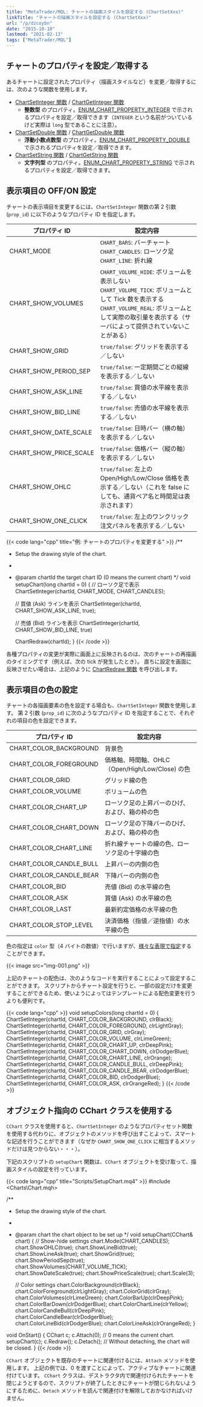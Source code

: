 ```yaml
---
title: "MetaTrader/MQL: チャートの描画スタイルを設定する (ChartSetXxx)"
linkTitle: "チャートの描画スタイルを設定する (ChartSetXxx)"
url: "/p/dzcoybn"
date: "2015-10-10"
lastmod: "2021-02-13"
tags: ["MetaTrader/MQL"]
---
```



チャートのプロパティを設定／取得する
----

あるチャートに設定されたプロパティ（描画スタイルなど）を変更／取得するには、次のような関数を使用します。

- [ChartSetInteger 関数](https://www.mql5.com/en/docs/chart_operations/chartsetinteger) / [ChartGetInteger 関数](https://www.mql5.com/en/docs/chart_operations/chartgetinteger)
    - __整数型__ のプロパティ。[ENUM_CHART_PROPERTY_INTEGER](https://www.mql5.com/en/docs/constants/chartconstants/enum_chart_property#enum_chart_property_integer) で示されるプロパティを設定／取得できます（`INTEGER` という名前がついているけど実際は `long` 型であることに注意）。
- [ChartSetDouble 関数](https://www.mql5.com/en/docs/chart_operations/chartsetdouble) / [ChartGetDouble 関数](https://www.mql5.com/en/docs/chart_operations/chartgetdouble)
    - __浮動小数点数型__ のプロパティ。[ENUM_CHART_PROPERTY_DOUBLE](https://www.mql5.com/en/docs/constants/chartconstants/enum_chart_property#enum_chart_property_double) で示されるプロパティを設定／取得できます。
- [ChartSetString 関数](https://www.mql5.com/en/docs/chart_operations/chartsetstring) / [ChartGetString 関数](https://www.mql5.com/en/docs/chart_operations/chartgetstring)
    - __文字列型__ のプロパティ。[ENUM_CHART_PROPERTY_STRING](https://www.mql5.com/en/docs/constants/chartconstants/enum_chart_property#enum_chart_property_string) で示されるプロパティを設定／取得できます。


表示項目の OFF/ON 設定
----

チャートの表示項目を変更するには、`ChartSetInteger` 関数の第 2 引数 (`prop_id`) に以下のようなプロパティ ID を指定します。

| プロパティ ID | 設定内容 |
| ------------ | -------- |
| CHART_MODE | `CHART_BARS`: バーチャート<br>`CHART_CANDLES`: ローソク足<br>`CHART_LINE`: 折れ線 |
| CHART_SHOW_VOLUMES | `CHART_VOLUME_HIDE`: ボリュームを表示しない<br>`CHART_VOLUME_TICK`: ボリュームとして Tick 数を表示する<br>`CHART_VOLUME_REAL`: ボリュームとして実際の取引量を表示する（サーバによって提供されていないことがある） |
| CHART_SHOW_GRID | `true/false`: グリッドを表示する／しない |
| CHART_SHOW_PERIOD_SEP | `true/false`: 一定期間ごとの縦線を表示する／しない |
| CHART_SHOW_ASK_LINE | `true/false`: 買値の水平線を表示する／しない |
| CHART_SHOW_BID_LINE | `true/false`: 売値の水平線を表示する／しない |
| CHART_SHOW_DATE_SCALE | `true/false`: 日時バー（横の軸）を表示する／しない |
| CHART_SHOW_PRICE_SCALE | `true/false`: 価格バー（縦の軸）を表示する／しない |
| CHART_SHOW_OHLC | `true/false`: 左上の Open/High/Low/Close 価格を表示する／しない（これを false にしても、通貨ペア名と時間足は表示されます） |
| CHART_SHOW_ONE_CLICK | `true/false`: 左上のワンクリック注文パネルを表示する／しない |

{{< code lang="cpp" title="例: チャートのプロパティを変更する" >}}
/**
 * Setup the drawing style of the chart.
 *
 * @param chartId the target chart ID (0 means the current chart)
 */
void setupChart(long chartId = 0) {
    // ローソク足で表示
    ChartSetInteger(chartId, CHART_MODE, CHART_CANDLES);

    // 買値 (Ask) ラインを表示
    ChartSetInteger(chartId, CHART_SHOW_ASK_LINE, true);

    // 売値 (Bid) ラインを表示
    ChartSetInteger(chartId, CHART_SHOW_BID_LINE, true)

    ChartRedraw(chartId);
}
{{< /code >}}

各種プロパティの変更が実際に画面上に反映されるのは、次のチャートの再描画のタイミングです（例えば、次の tick が発生したとき）。
直ちに設定を画面に反映させたい場合は、上記のように [ChartRedraw 関数](https://www.mql5.com/en/docs/chart_operations/chartredraw) を呼び出します。


表示項目の色の設定
----

チャートの各描画要素の色を設定する場合も、`ChartSetInteger` 関数を使用します。
第 2 引数 (`prop_id`) に次のようなプロパティ ID を指定することで、それぞれの項目の色を設定できます。

| プロパティ ID | 設定内容 |
| ------------ | -------- |
| CHART_COLOR_BACKGROUND | 背景色 |
| CHART_COLOR_FOREGROUND | 価格軸、時間軸、OHLC（Open/High/Low/Close) の色 |
| CHART_COLOR_GRID | グリッド線の色 |
| CHART_COLOR_VOLUME | ボリュームの色 |
| CHART_COLOR_CHART_UP | ローソク足の上昇バーのひげ、および、箱の枠の色 |
| CHART_COLOR_CHART_DOWN | ローソク足の下降バーのひげ、および、箱の枠の色 |
| CHART_COLOR_CHART_LINE | 折れ線チャートの線の色、ローソク足の十字線の色 |
| CHART_COLOR_CANDLE_BULL | 上昇バーの内側の色 |
| CHART_COLOR_CANDLE_BEAR | 下降バーの内側の色 |
| CHART_COLOR_BID | 売値 (Bid) の水平線の色 |
| CHART_COLOR_ASK | 買値 (Ask) の水平線の色 |
| CHART_COLOR_LAST | 最新約定価格の水平線の色 |
| CHART_COLOR_STOP_LEVEL | 決済価格（指値／逆指値）の水平線の色 |

色の指定は `color` 型（4 バイトの数値）で行いますが、[様々な表現で指定](/p/rn6kw8j)することができます。

{{< image src="img-001.png" >}}

上記のチャートの配色は、次のようなコードを実行することによって設定することができます。
スクリプトからチャート設定を行うと、一部の設定だけを変更することができるため、使いようによってはテンプレートによる配色変更を行うよりも便利です。

{{< code lang="cpp" >}}
void setupColors(long chartId = 0) {
    ChartSetInteger(chartId, CHART_COLOR_BACKGROUND, clrBlack);
    ChartSetInteger(chartId, CHART_COLOR_FOREGROUND, clrLightGray);
    ChartSetInteger(chartId, CHART_COLOR_GRID, clrGray);
    ChartSetInteger(chartId, CHART_COLOR_VOLUME, clrLimeGreen);
    ChartSetInteger(chartId, CHART_COLOR_CHART_UP, clrDeepPink);
    ChartSetInteger(chartId, CHART_COLOR_CHART_DOWN, clrDodgerBlue);
    ChartSetInteger(chartId, CHART_COLOR_CHART_LINE, clrOrange);
    ChartSetInteger(chartId, CHART_COLOR_CANDLE_BULL, clrDeepPink);
    ChartSetInteger(chartId, CHART_COLOR_CANDLE_BEAR, clrDodgerBlue);
    ChartSetInteger(chartId, CHART_COLOR_BID, clrDodgerBlue);
    ChartSetInteger(chartId, CHART_COLOR_ASK, clrOrangeRed);
}
{{< /code >}}


オブジェクト指向の CChart クラスを使用する
----

`CChart` クラスを使用すると、`ChartSetInteger` のようなプロパティセット関数を使用する代わりに、オブジェクトのメソッドを呼び出すことよって、スマートな記述を行うことができます（なぜか `CHART_SHOW_ONE_CLICK` に相当するメソッドだけは見つからない・・・）。

下記のスクリプトの `setupChart` 関数は、`CChart` オブジェクトを受け取って、描画スタイルの設定を行っています。

{{< code lang="cpp" title="Scripts/SetupChart.mq4" >}}
#include <Charts\Chart.mqh>

/**
 * Setup the drawing style of the chart.
 *
 * @param chart the chart object to be set up
 */
void setupChart(CChart& chart) {
    // Show-hide settings
    chart.Mode(CHART_CANDLES);
    chart.ShowOHLC(true);
    chart.ShowLineBid(true);
    chart.ShowLineAsk(true);
    chart.ShowGrid(true);
    chart.ShowPeriodSep(true);
    chart.ShowVolumes(CHART_VOLUME_TICK);
    chart.ShowDateScale(true);
    chart.ShowPriceScale(true);
    chart.Scale(3);

    // Color settings
    chart.ColorBackground(clrBlack);
    chart.ColorForeground(clrLightGray);
    chart.ColorGrid(clrGray);
    chart.ColorVolumes(clrLimeGreen);
    chart.ColorBarUp(clrDeepPink);
    chart.ColorBarDown(clrDodgerBlue);
    chart.ColorChartLine(clrYellow);
    chart.ColorCandleBull(clrDeepPink);
    chart.ColorCandleBear(clrDodgerBlue);
    chart.ColorLineBid(clrDodgerBlue);
    chart.ColorLineAsk(clrOrangeRed);
}

void OnStart() {
    CChart c;
    c.Attach(0);  // 0 means the current chart.
    setupChart(c);
    c.Redraw();
    c.Detach();  // Without detaching, the chart will be closed.
}
{{< /code >}}

`CChart` オブジェクトを既存のチャートに関連付けるには、`Attach` メソッドを使用します。
上記の例では、0 を渡すことによって、アクティブなチャートに関連付けています。
`CChart` クラスは、デストラクタ内で関連付けられたチャートを閉じようとするので、スクリプトが終了したときにチャートが閉じられないようにするために、`Detach` メソッドを読んで関連付けを解除しておかなければいけません。


